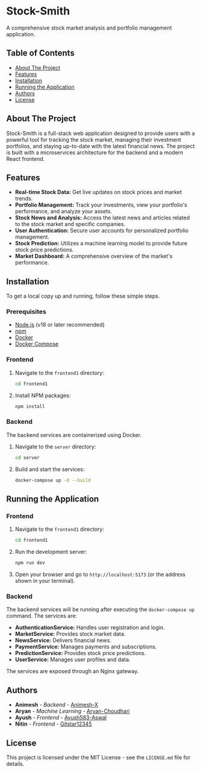
# Stock-Smith

A comprehensive stock market analysis and portfolio management application.

## Table of Contents

- [About The Project](#about-the-project)
- [Features](#features)
- [Installation](#installation)
- [Running the Application](#running-the-application)
- [Authors](#authors)
- [License](#license)

## About The Project

Stock-Smith is a full-stack web application designed to provide users with a powerful tool for tracking the stock market, managing their investment portfolios, and staying up-to-date with the latest financial news. The project is built with a microservices architecture for the backend and a modern React frontend.

## Features

- **Real-time Stock Data:** Get live updates on stock prices and market trends.
- **Portfolio Management:** Track your investments, view your portfolio's performance, and analyze your assets.
- **Stock News and Analysis:** Access the latest news and articles related to the stock market and specific companies.
- **User Authentication:** Secure user accounts for personalized portfolio management.
- **Stock Prediction:** Utilizes a machine learning model to provide future stock price predictions.
- **Market Dashboard:** A comprehensive overview of the market's performance.

## Installation

To get a local copy up and running, follow these simple steps.

### Prerequisites

- [Node.js](https://nodejs.org/en/) (v18 or later recommended)
- [npm](https://www.npmjs.com/)
- [Docker](https://www.docker.com/products/docker-desktop)
- [Docker Compose](https://docs.docker.com/compose/install/)

### Frontend

1.  Navigate to the `frontend1` directory:
    ```sh
    cd frontend1
    ```
2.  Install NPM packages:
    ```sh
    npm install
    ```

### Backend

The backend services are containerized using Docker.

1.  Navigate to the `server` directory:
    ```sh
    cd server
    ```
2.  Build and start the services:
    ```sh
    docker-compose up -d --build
    ```

## Running the Application

### Frontend

1.  Navigate to the `frontend1` directory:
    ```sh
    cd frontend1
    ```
2.  Run the development server:
    ```sh
    npm run dev
    ```
3.  Open your browser and go to `http://localhost:5173` (or the address shown in your terminal).

### Backend

The backend services will be running after executing the `docker-compose up` command. The services are:

-   **AuthenticationService:** Handles user registration and login.
-   **MarketService:** Provides stock market data.
-   **NewsService:** Delivers financial news.
-   **PaymentService:** Manages payments and subscriptions.
-   **PredictionService:** Provides stock price predictions.
-   **UserService:** Manages user profiles and data.

The services are exposed through an Nginx gateway.

## Authors

-   **Animesh** - *Backend* - [Animesh-X](https://github.com/Animesh-X)
-   **Aryan** - *Machine Learning* - [Aryan-Choudhari](https://github.com/Aryan-Choudhari)
-   **Ayush** - *Frontend* - [Ayush583-Aswal](https://github.com/Ayush583-Aswal)
-   **Nitin** - *Frontend* - [Gitstar12345](https://github.com/Gitstar12345)

## License

This project is licensed under the MIT License - see the `LICENSE.md` file for details.
